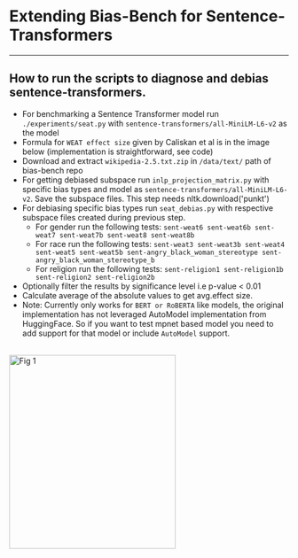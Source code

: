 # Extending Bias-Bench for Sentence-Transformers
---

## How to run the scripts to diagnose and debias sentence-transformers.
- For benchmarking a Sentence Transformer model run ```./experiments/seat.py``` with ```sentence-transformers/all-MiniLM-L6-v2``` as the model
- Formula for ```WEAT effect size``` given by Caliskan et al is in the image below (implementation is straightforward, see code)
- Download and extract ```wikipedia-2.5.txt.zip``` in ```/data/text/``` path of bias-bench repo
- For getting debiased subspace run ```inlp_projection_matrix.py``` with specific bias types and model as ```sentence-transformers/all-MiniLM-L6-v2```. Save the subspace files. This step needs nltk.download('punkt')
- For debiasing specific bias types run ```seat_debias.py``` with respective subspace files created during previous step.
  - For gender run the following tests: ```sent-weat6 sent-weat6b sent-weat7 sent-weat7b sent-weat8 sent-weat8b``` 
  - For race run the following tests: ```sent-weat3 sent-weat3b sent-weat4 sent-weat5 sent-weat5b sent-angry_black_woman_stereotype sent-angry_black_woman_stereotype_b``` 
  - For religion run the following tests: ```sent-religion1 sent-religion1b sent-religion2 sent-religion2b```
- Optionally filter the results by significance level i.e p-value < 0.01
- Calculate average of the absolute values to get avg.effect size.
- Note: Currently only works for ```BERT or RoBERTA``` like models, the original implementation has not leveraged AutoModel implementation from HuggingFace. So if you want to test mpnet based model you need to add support for that model or include ```AutoModel``` support.


<br>
<img width="300" height= "350" alt="Fig 1" src="https://user-images.githubusercontent.com/7071019/184587449-539699cf-d404-4351-a066-e83ad9647295.png">

<br>

